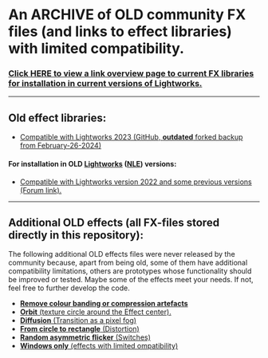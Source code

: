 
# An ARCHIVE of OLD community FX files (and links to effect libraries) with limited compatibility.  
### [Click HERE to view a link overview page to current FX libraries for installation in current versions of Lightworks.](https://github.com/FxSchrauber/lwks-fx)  

----------------------------------------------------------------------------

## Old effect libraries: 
- [Compatible with Lightworks 2023 (GitHub, **outdated** forked backup from February-26-2024)](https://github.com/FxSchrauber/OLD-lwks-fx-bundle_February-26-2024)
#### For installation in OLD [Lightworks] ([NLE]) versions:
- [Compatible with Lightworks version 2022 and some previous versions (Forum link).](https://forum.lwks.com/threads/custom-and-user-effects.246700/)  
  
-----------------------------------------------------------------------------

## Additional OLD effects (all FX-files stored directly in this repository):
The following additional OLD effects files were never released by the community because, apart from being old, some of them have additional compatibility limitations, others are prototypes whose functionality should be improved or tested.
Maybe some of the effects meet your needs. If not, feel free to further develop the code.

- [**Remove colour banding or compression artefacts**](Colour_banding/README.md)
- [**Orbit** (texture circle around the Effect center).](DVE/DVE_Extras/Orbit/README.md)
- [**Diffusion** (Transition as a pixel fog)](Mix/Prototypes/Diffusion/README.md)
- [**From circle to rectangle** (Distortion)](Stylize/Distortion/CircleToRectangle/README.md)
- [**Random asymmetric flicker** (Switches)](User/Switches/RandomFlicker/README.md)
- [**Windows only** (effects with limited ompatibility)](Windows_only/README.md)





[NLE]:https://en.wikipedia.org/wiki/Non-linear_editing "Non-linear editing, link to wikipedia.org"
[Lightworks]: https://lwks.com/ "Link to video editing software page https://lwks.com/"
